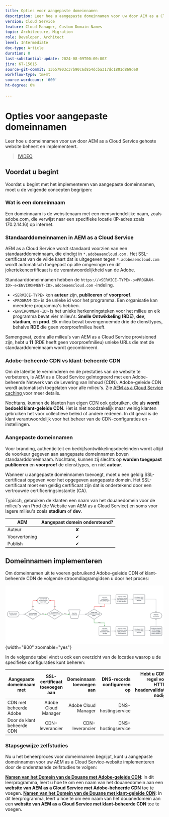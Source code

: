 ```yaml
---
title: Opties voor aangepaste domeinnamen
description: Leer hoe u aangepaste domeinnamen voor uw door AEM as a Cloud Service gehoste website beheert en implementeert.
version: Cloud Service
feature: Cloud Manager, Custom Domain Names
topic: Architecture, Migration
role: Developer, Architect
level: Intermediate
doc-type: Article
duration: 0
last-substantial-update: 2024-08-09T00:00:00Z
jira: KT-15615
source-git-commit: 13657903c37b90c6d854dcba317dc1801d869de0
workflow-type: tm+mt
source-wordcount: '600'
ht-degree: 0%

---
```



# Opties voor aangepaste domeinnamen

Leer hoe u domeinnamen voor uw door AEM as a Cloud Service gehoste website beheert en implementeert.

>[!VIDEO](https://video.tv.adobe.com/v/3432632?quality=12&learn=on)

## Voordat u begint

Voordat u begint met het implementeren van aangepaste domeinnamen, moet u de volgende concepten begrijpen:

### Wat is een domeinnaam

Een domeinnaam is de websitenaam met een mensvriendelijke naam, zoals adobe.com, die verwijst naar een specifieke locatie (IP-adres zoals 170.2.14.16) op internet.

### Standaarddomeinnamen in AEM as a Cloud Service

AEM as a Cloud Service wordt standaard voorzien van een standaarddomeinnaam, die eindigt in `*.adobeaemcloud.com` . Het SSL-certificaat van de wilde kaart dat is uitgegeven tegen `*.adobeaemcloud.com` wordt automatisch toegepast op alle omgevingen en dit jokertekencertificaat is de verantwoordelijkheid van de Adobe.

Standaarddomeinnamen hebben de `https://<SERVICE-TYPE>-p<PROGRAM-ID>-e<ENVIRONMENT-ID>.adobeaemcloud.com` -indeling.

- `<SERVICE-TYPE>` kon **auteur** zijn, **publiceren** of **voorproef**.
- `<PROGRAM-ID>` is de unieke id voor het programma. Een organisatie kan meerdere programma&#39;s hebben.
- `<ENVIRONMENT-ID>` is het unieke herkenningsteken voor het milieu en elk programma bevat vier milieu&#39;s: **Snelle Ontwikkeling (RDE)**, **dev**, **stadium**, en **prod**. Elk milieu bevat bovengenoemde drie de diensttypes, behalve **RDE** die geen voorproefmilieu heeft.

Samengevat, zodra alle milieu&#39;s van AEM as a Cloud Service provisioned zijn, hebt u **11** (RDE heeft geen voorproefmilieu) unieke URLs die met de standaarddomeinnaam wordt gecombineerd.

### Adobe-beheerde CDN vs klant-beheerde CDN

Om de latentie te verminderen en de prestaties van de website te verbeteren, is AEM as a Cloud Service geïntegreerd met een Adobe-beheerde Netwerk van de Levering van Inhoud (CDN). Adobe-geleide CDN wordt automatisch toegelaten voor alle milieu&#39;s. Zie [ AEM as a Cloud Service caching ](../caching/overview.md) voor meer details.

Nochtans, kunnen de klanten hun eigen CDN ook gebruiken, die als **wordt bedoeld klant-geleide CDN**. Het is niet noodzakelijk maar weinig klanten gebruiken het voor collectieve beleid of andere redenen. In dit geval is de klant verantwoordelijk voor het beheer van de CDN-configuraties en -instellingen.

### Aangepaste domeinnamen

Voor branding, authenticiteit en bedrijfsontwikkelingsdoeleinden wordt altijd de voorkeur gegeven aan aangepaste domeinnamen boven standaarddomeinnaam. Nochtans, kunnen zij slechts op **worden toegepast publiceren** en **voorproef** de diensttypes, en niet **auteur**.

Wanneer u aangepaste domeinnamen toevoegt, moet u een geldig SSL-certificaat opgeven voor het opgegeven aangepaste domein. Het SSL-certificaat moet een geldig certificaat zijn dat is ondertekend door een vertrouwde certificeringsinstantie (CA).

Typisch, gebruiken de klanten een naam van het douanedomein voor de milieu&#39;s van Prod (de Website van AEM as a Cloud Service) en soms voor lagere milieu&#39;s zoals **stadium** of **dev**.

| AEM | Aangepast domein ondersteund? |
|---------------------|:-----------------------:|
| Auteur | ✘ |
| Voorvertoning | ✔ |
| Publish | ✔ |

## Domeinnamen implementeren

Om domeinnamen uit te voeren gebruikend Adobe-geleide CDN of klant-beheerde CDN de volgende stroomdiagramgidsen u door het proces:

![ Stroomschema van het Beheer van de Naam van het Domein ](./assets/domain-name-management-flowchart.png){width="800" zoomable="yes"}

In de volgende tabel vindt u ook een overzicht van de locaties waarop u de specifieke configuraties kunt beheren:

| Aangepaste domeinnaam met | SSL-certificaat toevoegen aan | Domeinnaam toevoegen aan | DNS-records configureren op | Hebt u CDN-regel voor HTTP-headervalidatie nodig? |
|---------------------|:-----------------------:|-----------------------:|-----------------------:|-----------------------:|
| CDN met beheerde Adobe | Adobe Cloud Manager | Adobe Cloud Manager | DNS-hostingservice | ✘ |
| Door de klant beheerde CDN | CDN-leverancier | CDN-leverancier | DNS-hostingservice | ✔ |

### Stapsgewijze zelfstudies

Nu u het beheerproces voor domeinnamen begrijpt, kunt u aangepaste domeinnamen voor uw AEM as a Cloud Service-website implementeren door de onderstaande zelfstudies te volgen:

**[Namen van het Domein van de Douane met Adobe-geleide CDN](./custom-domain-name-with-adobe-managed-cdn.md)**: In dit leerprogramma, leert u hoe te om een naam van het douanedomein aan een **website van AEM as a Cloud Service met Adobe-beheerde CDN** toe te voegen.
**[Namen van het Domein van de Douane met klant-geleide CDN](./custom-domain-names-with-customer-managed-cdn.md)**: In dit leerprogramma, leert u hoe te om een naam van het douanedomein aan een **website van AEM as a Cloud Service met klant-beheerde CDN** toe te voegen.

